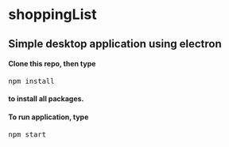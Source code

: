 # shoppingList
<h2>Simple desktop application using electron</h2>

<h4>Clone this repo, then type</h4>
<pre>npm install</pre>
<h4>to install all packages.</h4>
<h4>To run application, type</h4>
<pre>npm start</pre>
